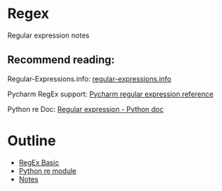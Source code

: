 # Regex

Regular expression notes

## Recommend reading:

Regular-Expressions.info: [regular-expressions.info](https://www.regular-expressions.info/)

Pycharm RegEx support: [Pycharm regular expression reference](https://www.jetbrains.com/help/pycharm/regular-expression-syntax-reference.html#tips-tricks)

Python re Doc: [Regular expression - Python doc](https://docs.python.org/3/library/re.html)

# Outline

- [RegEx Basic](https://github.com/RottenTangerine/RegEx/blob/main/Basic.md)
- [Python re module](https://github.com/RottenTangerine/RegEx/blob/main/RE.ipynb)
- [Notes](https://github.com/RottenTangerine/RegEx/blob/main/Note.md)
